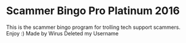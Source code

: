 # Scammer Bingo Pro Platinum 2016


This is the scammer bingo program for trolling tech support scammers. Enjoy :)
Made by Wirus Deleted my Username
